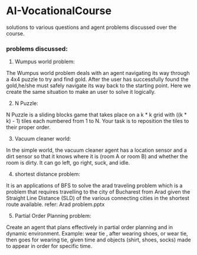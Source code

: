 # AI-VocationalCourse
solutions to various questions and agent problems discussed over the course.

### problems discussed:

1) Wumpus world problem:

The Wumpus world problem deals with an agent navigating its way through a 4x4 puzzle to try and find gold. After the user has successfully found the gold,he/she must safely navigate its way back to the starting point. Here we create the same situation to make an user to solve it logically.

2) N Puzzle:

N Puzzle is a sliding blocks game that takes place on a k * k grid with ((k * k) - 1) tiles each numbered from 1 to N. Your task is to reposition the tiles to their proper order.

3) Vacuum cleaner world:

In the simple world, the vacuum cleaner agent has a location sensor and a dirt sensor so that it knows where it is (room A or room B) and whether the room is dirty. It can go left, go right, suck, and idle.

4) shortest distance problem:

It is an applications of BFS to solve the arad traveling problem which is a problem that requires travelling to the city of Bucharest from Arad given the Straight Line Distance (SLD) of the various connecting cities in the shortest route available.
refer: Arad problem.pptx

5) Partial Order Planning problem:

Create an agent that plans effectively in partial order planning and in dynamic environment.
Example: wear tie , after wearing shoes, or wear tie, then goes for wearing tie, given time and objects  (shirt, shoes, socks) made to appear in order for specific time. 
